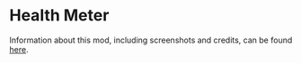 # Health Meter
Information about this mod, including screenshots and credits, can be found [here](https://gamebanana.com/mods/54414).
